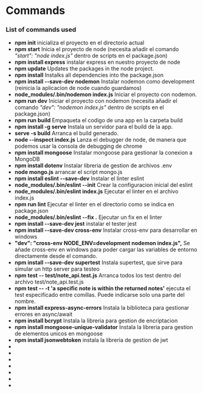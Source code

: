 # Commands

### List of commands used
- <b>npm init</b> inicializa el proyecto en el directorio actual
- <b>npm start</b> Inicia el proyecto de node (necesita añadir el comando <i>"start": "node index.js"</i> dentro de scripts en el package.json)
- <b>npm install express</b> instalar express en nuestro proyecto de node
- <b>npm update</b> Updates the packages in the node project.
- <b>npm install</b> Instalks all dependencies into the package.json
- <b>npm install --save-dev nodemon</b> Instalar nodemon como development (reinicia la aplicacion de node cuando guardamos)
- <b>node_modules/.bin/nodemon index.js</b> Iniciar el proyecto con nodemon.
- <b>npm run dev</b> Iniciar el proyecto con nodemon (necesita añadir el comando <i>"dev": "nodemon index.js"</i> dentro de scripts en el package.json)
- <b>npm run build</b> Empaqueta el codigo de una app en la carpeta build
- <b>npm install -g serve</b> Instala un servidor para el build de la app.
- <b>serve -s build</b> Arranca el build generado. 
- <b>node --inspect index.js</b> Lanza el debugger de node, de manera que podemos usar la consola de debugging de chrome
- <b>npm install mongoose</b> Instalar mongoose para gestionar la conexion a MongoDB
- <b>npm install dotenv</b> Instalar libreria de gestion de archivos .env
- <b>node mongo.js</b> arrancar el script mongo.js
- <b>npm install eslint --save-dev</b> Instalar el linter eslint
- <b>node_modules/.bin/eslint --init</b> Crear la configuracion inicial del eslint
- <b>node_modules/.bin/eslint index.js</b> Ejecutar el linter en el archivo index.js
- <b>npm run lint</b> Ejecutar el linter en el directorio como se indica en package.json
- <b>node_modules/.bin/eslint --fix .</b> Ejecutar un fix en el linter
- <b>npm install --save-dev jest</b> instalar el tester jest
- <b>npm install --save-dev cross-env</b> Instalar cross-env para desarrollar en windows
- <b>"dev": "cross-env NODE_ENV=development nodemon index.js",</b>  Se añade cross-env en windows para poder cargar las variables de entorno directamente desde el comando.
- <b>npm install --save-dev supertest</b> Instala supertest, que sirve para simular un http server para testeo
- <b>npm test -- test/note_api.test.js</b> Arranca todos los test dentro del archivo test/note_api.test.js
- <b>npm test -- -t 'a specific note is within the returned notes'</b> ejecuta el test especificado entre comillas. Puede indicarse solo una parte del nombre.
- <b>npm install express-async-errors</b> Instala la biblioteca para gestionar errores en async/await
- <b>npm install bcrypt</b> Instala la libreria para gestion de encriptacion
- <b>npm install mongoose-unique-validator</b> Instala la libreria para gestion de elementos unicos en mongoose
- <b>npm install jsonwebtoken</b> instala la libreria de gestion de jwt
- <b></b>
- <b></b>
- <b></b>
- <b></b>
- <b></b>
- <b></b>
- <b></b>
